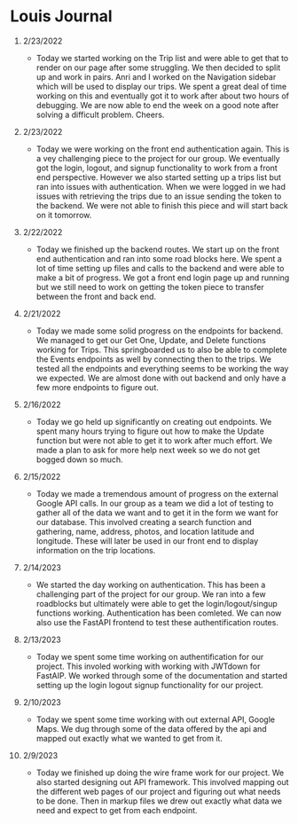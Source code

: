 # Louis Journal

1. 2/23/2022

   - Today we started working on the Trip list and were able to get that to render on our page after some struggling.  We then decided to split up and work in pairs.  Anri and I worked on the Navigation sidebar which will be used to display our trips.  We spent a great deal of time working on this and eventually got it to work after about two hours of debugging.  We are now able to end the week on a good note after solving a difficult problem.  Cheers.

1. 2/23/2022

   - Today we were working on the front end authentication again. This is a vey challenging piece to the project for our group. We eventually got the login, logout, and signup functionality to work from a front end perspective. However we also started setting up a trips list but ran into issues with authentication. When we were logged in we had issues with retrieving the trips due to an issue sending the token to the backend. We were not able to finish this piece and will start back on it tomorrow.

2. 2/22/2022

   - Today we finished up the backend routes. We start up on the front end authentication and ran into some road blocks here. We spent a lot of time setting up files and calls to the backend and were able to make a bit of progress. We got a front end login page up and running but we still need to work on getting the token piece to transfer between the front and back end.

3. 2/21/2022

   - Today we made some solid progress on the endpoints for backend. We managed to get our Get One, Update, and Delete functions working for Trips. This springboarded us to also be able to complete the Events endpoints as well by connecting then to the trips. We tested all the endpoints and everything seems to be working the way we expected. We are almost done with out backend and only have a few more endpoints to figure out.

4. 2/16/2022

   - Today we go held up significantly on creating out endpoints. We spent many hours trying to figure out how to make the Update function but were not able to get it to work after much effort. We made a plan to ask for more help next week so we do not get bogged down so much.

5. 2/15/2022

   - Today we made a tremendous amount of progress on the external Google API calls. In our group as a team we did a lot of testing to gather all of the data we want and to get it in the form we want for our database. This involved creating a search function and gathering, name, address, photos, and location latitude and longitude. These will later be used in our front end to display information on the trip locations.

6. 2/14/2023

   - We started the day working on authentication. This has been a challenging part of the project for our group. We ran into a few roadblocks but ultimately were able to get the login/logout/singup functions working. Authentication has been comleted. We can now also use the FastAPI frontend to test these authentification routes.

7. 2/13/2023

   - Today we spent some time working on authentification for our project. This involed working with working with JWTdown for FastAIP. We worked through some of the documentation and started setting up the login logout signup functionality for our project.

8. 2/10/2023

   - Today we spent some time working with out external API, Google Maps. We dug through some of the data offered by the api and mapped out exactly what we wanted to get from it.

9. 2/9/2023
   - Today we finished up doing the wire frame work for our project. We also started designing out API framework. This involved mapping out the different web pages of our project and figuring out what needs to be done. Then in markup files we drew out exactly what data we need and expect to get from each endpoint.
